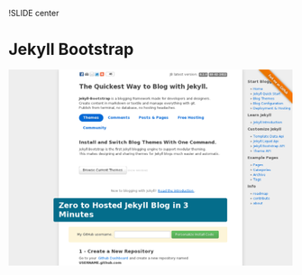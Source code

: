 !SLIDE center
# Jekyll Bootstrap #

[ ![Jekyll Bootstrap](03.Jekyll_Bootstrap.png) ](http://jekyllbootstrap.com/)
